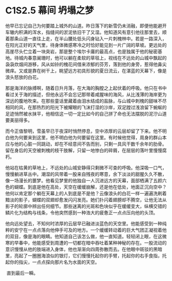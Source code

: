 # C1S2.5 幕间 坍塌之梦

​	他早已忘记自己为何要踏上城外的山道。昨日落下的新雪仍未消融，即便他能避开车辙内积满的浑水，指缝间的淤泥依旧干了又湿。他知道风有意引他往那里去，顺着那条山道一直往上走，在半山腰处低头闪身钻入一片刺槐林中。若是一路深入，在阳光正好的天气里，待身体微感寒冷之时恰好能见到一片广阔的草坡。更远处的高崖尽头伫立着一块突岩，那是整个埃尔卡庸的最高点，也是独属于他的秘密基地。待城内春意阑珊时，他可以躺在柔软的草毯上，视线在不远处的山城中飘起的袅袅炊烟间游移，风从如铃的槐花间借来浓郁的芬芳，落到他的身旁，惹得他鼻尖微痒。又或是靠在树干上，眺望远方初具形貌的夏日流云，在湛蓝的天幕下，像是浪头怒放的白花。

​	那是海洋的脉搏啊，随着日升月落，在大海的胸膛之上起伏着的呼吸。他只在书中看过关于海的描述，但他永远不会忘记那带着咸腥味的海风，从比浅薄的海岸更为深远的腹地吹来。在那些童话里藏着由泪水结成的盐脉，与山城中刺槐的甜味不尽相同的风，在那热烈的阳光下被耀眼的飞沫打湿的沙岸，双足蹚过浅浪留下蜿蜒的足迹悄然被水抹平，他相信这一切一定比如今的自己拼了命也无法摆脱的泥泞山道要美丽得多。

​	而今正值黎明，雪虽早已于夜深时悄然停息，空中浓厚的云层却留了下来。他不明白他为何要来到这里，他不明白他为何要留在这里。有时候他觉得，周身的群山本应与他的心脏一同跳动，却在不经意间不告而别，只剩一具风干数千余年的肋骨。留在身后的天空被刺槐的枝干肢解，只留一地惨白的碎屑，在层层的落叶里慢慢腐朽。

​	他站在枯黄的草地上，不远处的山城安静得只剩微不可查的呼吸。他深吸一口气，慢慢躺进草丛中。潮湿的风带着一股来自残夜的寒意，余下淡淡的甜腥久久不散，像一场漫长的噩梦。他看见梦里的他独自一人沉进远方的天幕，面部栖满了五颜六色的蝴蝶。到底是他在高处，天空在缓缓崩解，还是他在低处，地面正沉向空中？他何以肯定那个躺在天幕上的人到底是不是他？云像浪头的白花一样一遍遍洗刷着黯淡的影子，蝴蝶的双翅却愈发闪闪发亮。她们扑闪着翅膀却不腾空，让他无法从影子的轮廓中辨出任何细节。那些迷离的光斑和色块似乎在缓缓变大，纵横交错的鳞片化为结构与线条，令他突然感到一种浩大的疲惫正一点点压向他的头顶。

​	他向远处望去，不知何时浓厚的云层早已融进淡蓝色的天空里。他能感受到一种纯粹的安宁在一点点落向他伸手可及的地方。一个缓缓转动着的巨大气团正凝视着他的双目，像是海的眼睛。他知道自己该怎么做，他一直知道。轻轻闭上眼，在这微寒的早春中，他能感受到周遭的一切都在暗中吞吐着某种神秘的存在。一股流动的意识慢慢从他的肢端进入身体，他也渐渐向四周弥散而去。在他眼中斑驳的黑暗里，亮起了一圈圈海浪似的银灯，它们慢慢托起你的手臂，托起你的右手食指，托起你的指尖，一点点探向那片名为水面的天空。

​	直到最后一瞬。